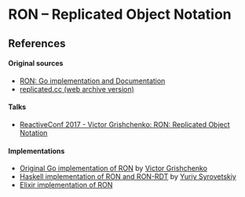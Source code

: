 # RON – Replicated Object Notation

## References

#### Original sources

- [RON: Go implementation and Documentation](https://github.com/gritzko/ron)
- [replicated.cc (web archive version)](https://web.archive.org/web/20230406021121/http://replicated.cc/)

#### Talks

- [ReactiveConf 2017 - Victor Grishchenko: RON: Replicated Object Notation](https://www.youtube.com/watch?v=0Xx9kkTMi10)

#### Implementations

- [Original Go implementation of RON](https://github.com/gritzko/ron) by [Victor Grishchenko](https://github.com/gritzko)
- [Haskell implementation of RON and RON-RDT](https://github.com/ff-notes/ron) by [Yuriy Syrovetskiy](https://github.com/cblp)
- [Elixir implementation of RON](https://hexdocs.pm/ronex/api-reference.html)
